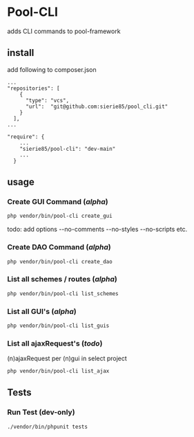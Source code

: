 # Pool-CLI

adds CLI commands to pool-framework

## install

add following to composer.json

```
...
"repositories": [
    {
      "type": "vcs",
      "url":  "git@github.com:sierie85/pool_cli.git"
    }
  ],
...

"require": {
    ...
    "sierie85/pool-cli": "dev-main"
    ...
  }
```

## usage

### Create GUI Command (*alpha*)

```bash
php vendor/bin/pool-cli create_gui
```

todo: add options --no-comments --no-styles --no-scripts etc.

### Create DAO Command (*alpha*)

```bash
php vendor/bin/pool-cli create_dao
```

### List all schemes / routes (*alpha*)

```bash
php vendor/bin/pool-cli list_schemes
```

### List all GUI's (*alpha*)

```bash
php vendor/bin/pool-cli list_guis
```

### List all ajaxRequest's (*todo*)

(n)ajaxRequest per (n)gui in select project

```bash
php vendor/bin/pool-cli list_ajax
```

## Tests

### Run Test (dev-only)

```bash
./vendor/bin/phpunit tests
```